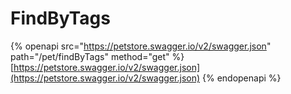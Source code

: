 # FindByTags

{% openapi src="https://petstore.swagger.io/v2/swagger.json" path="/pet/findByTags" method="get" %}
[https://petstore.swagger.io/v2/swagger.json](https://petstore.swagger.io/v2/swagger.json)
{% endopenapi %}
